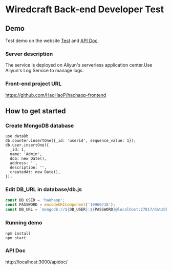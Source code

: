 # Wiredcraft Back-end Developer Test

## Demo

Test demo on the website [Test](http://www.haohaop.com) and [API Doc](http://www.haohaop.com/apidoc).

### Server description

The service is deployed on Aliyun's serverless application center.Use Aliyun's Log Service to manage logs.

### Front-end project URL

https://github.com/HaoHaoP/haohaop-frontend

## How to get started

### Create MongoDB database

```
use dataDb
db.counter.insertOne({_id: 'userid', sequence_value: 1});
db.user.insertOne({
  _id: 1,
  name: 'Admin',
  dob: new Date(),
  address: '',
  description: '',
  createdAt: new Date(),
});
```

### Edit DB_URL in database/db.js

```javascript
const DB_USER = 'haohaop';
const PASSWORD = encodeURIComponent('19960718');
const DB_URL = `mongodb://${DB_USER}:${PASSWORD}@localhost:27017/dataDb?authSource=admin`;
```

### Running demo

```
npm install
npm start
```

### API Doc

http://localhost:3000/apidoc/
